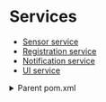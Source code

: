 # Services
- [Sensor service](sensor-service/README.md)
- [Registration service](registration-service/README.md)
- [Notification service](notification-service/README.md)
- [UI service](ui-service/README.md)

<details>
  <summary>Parent pom.xml</summary>

  ## Parent pom.xml
  - When we are *building* these standalone services using a build tool like Maven, a multi-module project structure with a parent `pom.xml` offers significant advantages during the **development and build process**:
  Think of it this way:
  * **Individual Services (Standalone at Runtime):** 
    - At the end of our development and build process, each service (`sensor-service.jar`, `registration-service.jar`, etc.) will be a self-contained application that can be run and deployed independently. 
    - They don't *need* the parent `pom.xml` or the other service modules to run.
  * **Maven Multi-Module Project (Convenience During Development):** 
    - The parent `pom.xml` exists purely for **developer convenience and build management during the development phase.** 
    - It helps us:
      * **Manage Dependencies Consistently:** Ensure all our services use compatible versions of libraries.
      * **Build All Services Together:** Compile, test, and package all our services with a single Maven command from the parent directory.
      * **Establish Build Configurations:** Define common build settings that all services can inherit.
      * **Organize the Project:** Provide a clear structure in our codebase.
  * **Runtime:** Each microservice is a standalone application.
  * **Development/Build:** The parent `pom.xml` in a multi-module Maven project is a tool to help manage and build these independent services in a cohesive way.  
</details>
